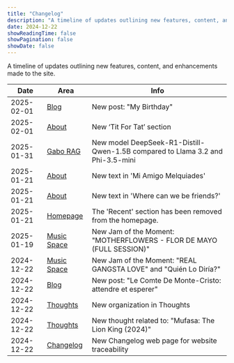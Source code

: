 ```yaml
---
title: "Changelog"
description: "A timeline of updates outlining new features, content, and enhancements made to the site."
date: 2024-12-22
showReadingTime: false
showPagination: false
showDate: false
---
```


A timeline of updates outlining new features, content, and enhancements made to the site.

| Date       | Area                            | Info |
| ---------- | ------------------------------- | ---- |
| 2025-02-01 | [Blog](/blog)                   | New post: "My Birthday" |
| 2025-02-01 | [About](/about)                 | New ‘Tit For Tat’ section |
| 2025-01-31 | [Gabo RAG](/projects/gabo-rag/) | New model DeepSeek-R1-Distill-Qwen-1.5B compared to Llama 3.2 and Phi-3.5-mini |
| 2025-01-21 | [About](/about)                 | New text in 'Mi Amigo Melquiades' |
| 2025-01-21 | [About](/about)                 | New text in 'Where can we be friends?' |
| 2025-01-21 | [Homepage](/)                   | The 'Recent' section has been removed from the homepage. |
| 2025-01-19 | [Music Space](/spaces/music/)   | New Jam of the Moment: "MOTHERFLOWERS - FLOR DE MAYO (FULL SESSION)" |
| 2024-12-22 | [Music Space](/spaces/music/)   | New Jam of the Moment: "REAL GANGSTA LOVE" and "Quién Lo Diría?" |
| 2024-12-22 | [Blog](/blog)                   | New post: "Le Comte De Monte-Cristo: attendre et esperer" |
| 2024-12-22 | [Thoughts](/thoughts)           | New organization in Thoughts |
| 2024-12-22 | [Thoughts](/thoughts)           | New thought related to: "Mufasa: The Lion King (2024)" |
| 2024-12-22 | [Changelog](/changelog)         | New Changelog web page for website traceability |